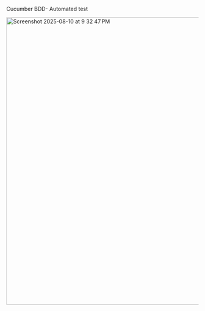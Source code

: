 
Cucumber BDD- Automated test


<img width="1156" height="751" alt="Screenshot 2025-08-10 at 9 32 47 PM" src="https://github.com/user-attachments/assets/bda49904-1236-44c0-b6eb-7c86deabe7b7" />
